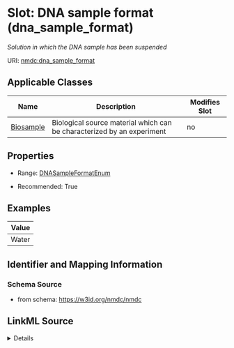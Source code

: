 # Slot: DNA sample format (dna_sample_format)


_Solution in which the DNA sample has been suspended_



URI: [nmdc:dna_sample_format](https://w3id.org/nmdc/dna_sample_format)



<!-- no inheritance hierarchy -->




## Applicable Classes

| Name | Description | Modifies Slot |
| --- | --- | --- |
[Biosample](Biosample.md) | Biological source material which can be characterized by an experiment |  no  |







## Properties

* Range: [DNASampleFormatEnum](DNASampleFormatEnum.md)

* Recommended: True






## Examples

| Value |
| --- |
| Water |

## Identifier and Mapping Information







### Schema Source


* from schema: https://w3id.org/nmdc/nmdc




## LinkML Source

<details>
```yaml
name: dna_sample_format
description: Solution in which the DNA sample has been suspended
title: DNA sample format
examples:
- value: Water
from_schema: https://w3id.org/nmdc/nmdc
rank: 12
alias: dna_sample_format
domain_of:
- Biosample
slot_group: JGI-Metagenomics
range: DNASampleFormatEnum
recommended: true

```
</details>